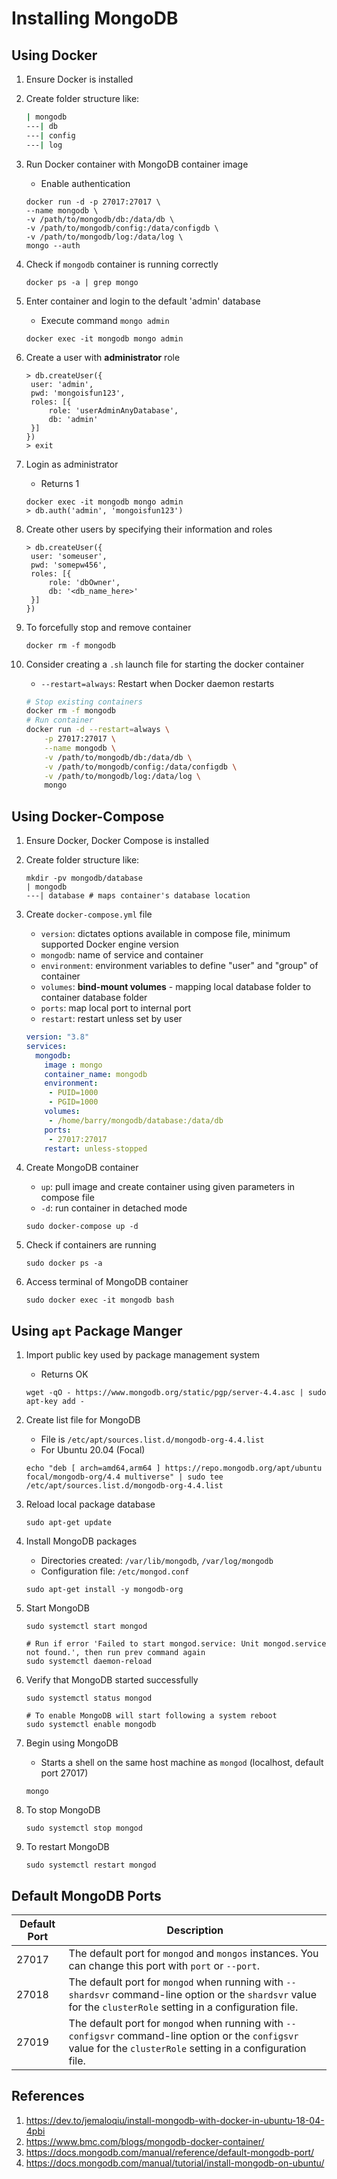 # Installing MongoDB

## Using Docker

1. Ensure Docker is installed

2. Create folder structure like:

   ```bash
   | mongodb
   ---| db
   ---| config
   ---| log
   ```

3. Run Docker container with MongoDB container image

   * Enable authentication

   ```shell
   docker run -d -p 27017:27017 \
   --name mongodb \
   -v /path/to/mongodb/db:/data/db \
   -v /path/to/mongodb/config:/data/configdb \
   -v /path/to/mongodb/log:/data/log \
   mongo --auth
   ```

4. Check if `mongodb` container is running correctly

   ```shell
   docker ps -a | grep mongo
   ```

5. Enter container and login to the default 'admin' database

   * Execute command `mongo admin`

   ```shell
   docker exec -it mongodb mongo admin
   ```

6. Create a user with **administrator** role

   ```shell
   > db.createUser({
   	user: 'admin',
   	pwd: 'mongoisfun123',
   	roles: [{
   		role: 'userAdminAnyDatabase',
   		db: 'admin'
   	}]
   })
   > exit
   ```

7. Login as administrator

   * Returns 1

   ```shell
   docker exec -it mongodb mongo admin
   > db.auth('admin', 'mongoisfun123')
   ```

8. Create other users by specifying their information and roles

   ```shell
   > db.createUser({
   	user: 'someuser',
   	pwd: 'somepw456',
   	roles: [{
   		role: 'dbOwner',
   		db: '<db_name_here>'
   	}]
   })
   ```

9. To forcefully stop and remove container

   ```shell
   docker rm -f mongodb
   ```

10. Consider creating a `.sh` launch file for starting the docker container

    * `--restart=always`: Restart when Docker daemon restarts
    
    ```bash
    # Stop existing containers
    docker rm -f mongodb
    # Run container
    docker run -d --restart=always \
    	-p 27017:27017 \
    	--name mongodb \
    	-v /path/to/mongodb/db:/data/db \
    	-v /path/to/mongodb/config:/data/configdb \
    	-v /path/to/mongodb/log:/data/log \
    	mongo
    ```

## Using Docker-Compose

1. Ensure Docker, Docker Compose is installed

2. Create folder structure like:

   ```shell
   mkdir -pv mongodb/database
   | mongodb
   ---| database # maps container's database location
   ```

3. Create `docker-compose.yml` file

   * `version`: dictates options available in compose file, minimum supported Docker engine version
   * `mongodb`: name of service and container
   * `environment`: environment variables to define "user" and "group" of container
   * `volumes`: **bind-mount volumes** - mapping local database folder to container database folder
   * `ports`: map local port to internal port
   * `restart`: restart unless set by user

   ```yaml
   version: "3.8"
   services:
     mongodb:
       image : mongo
       container_name: mongodb
       environment:
        - PUID=1000
        - PGID=1000
       volumes:
        - /home/barry/mongodb/database:/data/db
       ports:
        - 27017:27017
       restart: unless-stopped
   ```

4. Create MongoDB container

   * `up`: pull image and create container using given parameters in compose file
   * `-d`: run container in detached mode

   ```shell
   sudo docker-compose up -d
   ```

5. Check if containers are running

   ```shell
   sudo docker ps -a
   ```

6. Access terminal of MongoDB container

   ```shell
   sudo docker exec -it mongodb bash
   ```

## Using `apt` Package Manger

1. Import public key used by package management system

   * Returns OK

   ```shell
   wget -qO - https://www.mongodb.org/static/pgp/server-4.4.asc | sudo apt-key add -
   ```

2. Create list file for MongoDB

   * File is `/etc/apt/sources.list.d/mongodb-org-4.4.list`
   * For Ubuntu 20.04 (Focal)

   ```shell
   echo "deb [ arch=amd64,arm64 ] https://repo.mongodb.org/apt/ubuntu focal/mongodb-org/4.4 multiverse" | sudo tee /etc/apt/sources.list.d/mongodb-org-4.4.list
   ```

3. Reload local package database

   ```shell
   sudo apt-get update
   ```

4. Install MongoDB packages

   * Directories created: `/var/lib/mongodb`, `/var/log/mongodb`
   * Configuration file: `/etc/mongod.conf`

   ```shell
   sudo apt-get install -y mongodb-org
   ```

5. Start MongoDB

   ```shell
   sudo systemctl start mongod
   
   # Run if error 'Failed to start mongod.service: Unit mongod.service not found.', then run prev command again
   sudo systemctl daemon-reload
   ```

6. Verify that MongoDB started successfully

   ```shell
   sudo systemctl status mongod
   
   # To enable MongoDB will start following a system reboot
   sudo systemctl enable mongodb
   ```

7. Begin using MongoDB

   * Starts a shell on the same host machine as `mongod` (localhost, default port 27017)

   ```shell
   mongo
   ```

8. To stop MongoDB

   ```shell
   sudo systemctl stop mongod
   ```

9. To restart MongoDB

   ```shell
   sudo systemctl restart mongod
   ```

## Default MongoDB Ports

| Default Port | Description                                                  |
| ------------ | ------------------------------------------------------------ |
| 27017        | The default port for `mongod` and `mongos` instances. You can change this port with `port` or `--port`. |
| 27018        | The default port for `mongod` when running with `--shardsvr` command-line option or the `shardsvr` value for the `clusterRole` setting in a configuration file. |
| 27019        | The default port for `mongod` when running with `--configsvr` command-line option or the `configsvr` value for the `clusterRole` setting in a configuration file. |

## References

1. https://dev.to/jemaloqiu/install-mongodb-with-docker-in-ubuntu-18-04-4pbi
2. https://www.bmc.com/blogs/mongodb-docker-container/
3. https://docs.mongodb.com/manual/reference/default-mongodb-port/
4. https://docs.mongodb.com/manual/tutorial/install-mongodb-on-ubuntu/